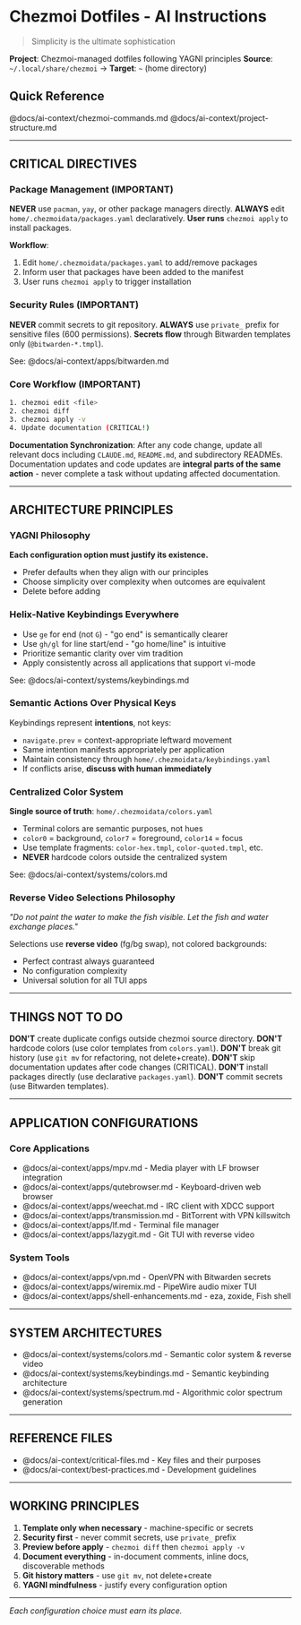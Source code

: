 # Chezmoi Dotfiles - AI Instructions

> Simplicity is the ultimate sophistication

**Project**: Chezmoi-managed dotfiles following YAGNI principles
**Source**: `~/.local/share/chezmoi` → **Target**: `~` (home directory)

## Quick Reference

@docs/ai-context/chezmoi-commands.md
@docs/ai-context/project-structure.md

---

## CRITICAL DIRECTIVES

### Package Management (IMPORTANT)

**NEVER** use `pacman`, `yay`, or other package managers directly.
**ALWAYS** edit `home/.chezmoidata/packages.yaml` declaratively.
**User runs** `chezmoi apply` to install packages.

**Workflow**:
1. Edit `home/.chezmoidata/packages.yaml` to add/remove packages
2. Inform user that packages have been added to the manifest
3. User runs `chezmoi apply` to trigger installation

### Security Rules (IMPORTANT)

**NEVER** commit secrets to git repository.
**ALWAYS** use `private_` prefix for sensitive files (600 permissions).
**Secrets flow** through Bitwarden templates only (`@bitwarden-*.tmpl`).

See: @docs/ai-context/apps/bitwarden.md

### Core Workflow (IMPORTANT)

```bash
1. chezmoi edit <file>
2. chezmoi diff
3. chezmoi apply -v
4. Update documentation (CRITICAL!)
```

**Documentation Synchronization**: After any code change, update all relevant docs including `CLAUDE.md`, `README.md`, and subdirectory READMEs. Documentation updates and code updates are **integral parts of the same action** - never complete a task without updating affected documentation.

---

## ARCHITECTURE PRINCIPLES

### YAGNI Philosophy
**Each configuration option must justify its existence.**
- Prefer defaults when they align with our principles
- Choose simplicity over complexity when outcomes are equivalent
- Delete before adding

### Helix-Native Keybindings Everywhere
- Use `ge` for end (not `G`) - "go end" is semantically clearer
- Use `gh/gl` for line start/end - "go home/line" is intuitive
- Prioritize semantic clarity over vim tradition
- Apply consistently across all applications that support vi-mode

See: @docs/ai-context/systems/keybindings.md

### Semantic Actions Over Physical Keys
Keybindings represent **intentions**, not keys:
- `navigate.prev` = context-appropriate leftward movement
- Same intention manifests appropriately per application
- Maintain consistency through `home/.chezmoidata/keybindings.yaml`
- If conflicts arise, **discuss with human immediately**

### Centralized Color System
**Single source of truth**: `home/.chezmoidata/colors.yaml`
- Terminal colors are semantic purposes, not hues
- `color0` = background, `color7` = foreground, `color14` = focus
- Use template fragments: `color-hex.tmpl`, `color-quoted.tmpl`, etc.
- **NEVER** hardcode colors outside the centralized system

See: @docs/ai-context/systems/colors.md

### Reverse Video Selections Philosophy
*"Do not paint the water to make the fish visible. Let the fish and water exchange places."*

Selections use **reverse video** (fg/bg swap), not colored backgrounds:
- Perfect contrast always guaranteed
- No configuration complexity
- Universal solution for all TUI apps

---

## THINGS NOT TO DO

**DON'T** create duplicate configs outside chezmoi source directory.
**DON'T** hardcode colors (use color templates from `colors.yaml`).
**DON'T** break git history (use `git mv` for refactoring, not delete+create).
**DON'T** skip documentation updates after code changes (CRITICAL).
**DON'T** install packages directly (use declarative `packages.yaml`).
**DON'T** commit secrets (use Bitwarden templates).

---

## APPLICATION CONFIGURATIONS

### Core Applications
- @docs/ai-context/apps/mpv.md - Media player with LF browser integration
- @docs/ai-context/apps/qutebrowser.md - Keyboard-driven web browser
- @docs/ai-context/apps/weechat.md - IRC client with XDCC support
- @docs/ai-context/apps/transmission.md - BitTorrent with VPN killswitch
- @docs/ai-context/apps/lf.md - Terminal file manager
- @docs/ai-context/apps/lazygit.md - Git TUI with reverse video

### System Tools
- @docs/ai-context/apps/vpn.md - OpenVPN with Bitwarden secrets
- @docs/ai-context/apps/wiremix.md - PipeWire audio mixer TUI
- @docs/ai-context/apps/shell-enhancements.md - eza, zoxide, Fish shell

---

## SYSTEM ARCHITECTURES

- @docs/ai-context/systems/colors.md - Semantic color system & reverse video
- @docs/ai-context/systems/keybindings.md - Semantic keybinding architecture
- @docs/ai-context/systems/spectrum.md - Algorithmic color spectrum generation

---

## REFERENCE FILES

- @docs/ai-context/critical-files.md - Key files and their purposes
- @docs/ai-context/best-practices.md - Development guidelines

---

## WORKING PRINCIPLES

1. **Template only when necessary** - machine-specific or secrets
2. **Security first** - never commit secrets, use `private_` prefix
3. **Preview before apply** - `chezmoi diff` then `chezmoi apply -v`
4. **Document everything** - in-document comments, inline docs, discoverable methods
5. **Git history matters** - use `git mv`, not delete+create
6. **YAGNI mindfulness** - justify every configuration option

---

*Each configuration choice must earn its place.*